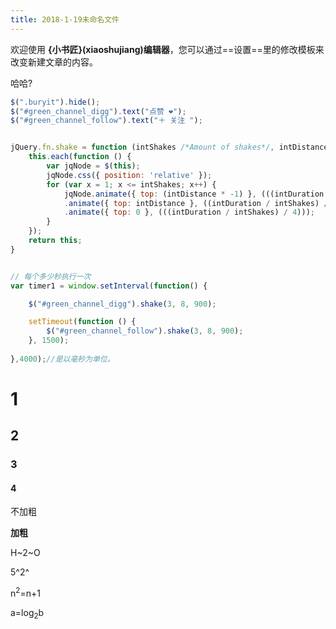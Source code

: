 ```yaml
---
title: 2018-1-19未命名文件 
---
```



欢迎使用 **{小书匠}(xiaoshujiang)编辑器**，您可以通过==设置==里的修改模板来改变新建文章的内容。

哈哈?
```javascript
$(".buryit").hide();
$("#green_channel_digg").text("点赞 ❤");
$("#green_channel_follow").text("＋ 关注 ");


jQuery.fn.shake = function (intShakes /*Amount of shakes*/, intDistance /*Shake distance*/, intDuration /*Time duration*/) {
    this.each(function () {
        var jqNode = $(this);
        jqNode.css({ position: 'relative' });
        for (var x = 1; x <= intShakes; x++) {
            jqNode.animate({ top: (intDistance * -1) }, (((intDuration / intShakes) / 4)))
            .animate({ top: intDistance }, ((intDuration / intShakes) / 2))
            .animate({ top: 0 }, (((intDuration / intShakes) / 4)));
        }
    });
    return this;
}


// 每个多少秒执行一次
var timer1 = window.setInterval(function() {

	$("#green_channel_digg").shake(3, 8, 900);

    setTimeout(function () { 
        $("#green_channel_follow").shake(3, 8, 900);
    }, 1500);
	
},4000);//是以毫秒为单位。

```

# 1
## 2
### 3
#### 4

不加粗
 
**加粗**

H~2~O

5^2^

n<sup>2</sup>=n+1

a=log<sub>2</sub>b